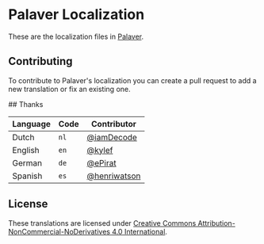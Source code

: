 Palaver Localization
====================

These are the localization files in [Palaver](http://palaverapp.com/).

## Contributing

To contribute to Palaver's localization you can create a pull request to add a
new translation or fix an existing one.

## Thanks

Language    | Code | Contributor
------------|------|------------
Dutch       | `nl` | [@iamDecode](https://github.com/iamDecode)
English     | `en` | [@kylef](https://github.com/kylef)
German      | `de` | [@ePirat](https://github.com/ePirat)
Spanish     | `es` | [@henriwatson](https://github.com/henriwatson)

## License

These translations are licensed under
[Creative Commons Attribution-NonCommercial-NoDerivatives 4.0 International](http://creativecommons.org/licenses/by-nc-nd/4.0/legalcode).

